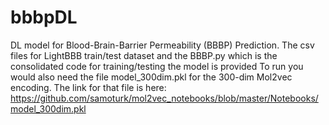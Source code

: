 # bbbpDL
DL model for Blood-Brain-Barrier Permeability (BBBP) Prediction.
The csv files for LightBBB train/test dataset and the BBBP.py which is the consolidated code for training/testing the model is provided
To run you would also need the file model_300dim.pkl for the 300-dim Mol2vec encoding. The link for that file is here: https://github.com/samoturk/mol2vec_notebooks/blob/master/Notebooks/model_300dim.pkl
